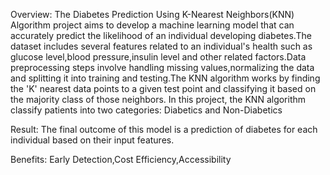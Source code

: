 Overview:
   The Diabetes Prediction Using K-Nearest Neighbors(KNN) Algorithm project aims to develop a machine learning model that can accurately predict the likelihood of  an individual developing diabetes.The dataset includes several features related to an individual's health such as glucose level,blood pressure,insulin level and other related factors.Data preprocessing steps involve handling missing values,normalizing the data and splitting it into training and testing.The KNN algorithm works by finding the 'K' nearest data points to a given test point and  classifying it based on the majority class of those neighbors. In this project, the KNN algorithm classify patients into two categories: Diabetics and Non-Diabetics   

Result:
  The final outcome of this model is a prediction of diabetes for each individual based on their input features.

Benefits:
  Early Detection,Cost Efficiency,Accessibility
